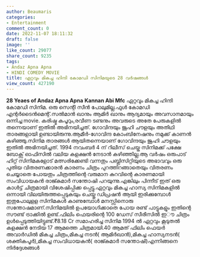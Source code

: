 ```yaml
---
author: Beaumaris
categories:
- Entertainment
comment_count: 0
date: 2022-11-07 18:11:32
draft: false
image: ''
like_count: 29077
share_count: 9235
tags:
- Andaz Apna Apna
- HINDI COMEDY MOVIE
title: ഏറ്റവും മികച്ച ഹിന്ദി കോമഡി സിനിമയുടെ 28 വർഷങ്ങൾ
view_count: 427190
---
```


**28 Yeaes of Andaz Apna Apna** **Kannan Abi Mfc** ഏറ്റവും മികച്ച ഹിന്ദി കോമഡി സിനിമ. ഒരു സെന്റി സീൻ പോലുമില്ല.ഫുൾ കോമഡി എന്റർടൈൻമെന്റ്.സൽമാൻ ഖാനും ആമിർ ഖാനും ആദ്യമായും അവസാനമായും ഒന്നിച്ച movie. കരിഷ്മ കപൂറും,രവീണ ടണ്ടനും അവരുടെ അതേ പേരുകളിൽ തന്നെയാണ് ഇതിൽ അഭിനയിച്ചത്. ഗോവിന്ദയും ജൂഹി ചൗളയും അതിഥി താരങ്ങളായി ഉണ്ടായിരുന്നു.ആമീർ-ഗോവിന്ദ കോംബിനേഷനും നമുക്ക് കാണൻ കഴിഞ്ഞു.സിനിമ താരങ്ങൾ ആയിതന്നെയാണ് ഗോവിന്ദയും ജൂഹി ചൗളയും ഇതിൽ അഭിനയിച്ചത്. 1994 നവംബർ 4 ന് റിലീസ് ചെയ്ത സിനിമക്ക് പക്ഷേ ബോക്സ് ഓഫിസിൽ വലിയ കളക്ഷൻ നേടാൻ കഴിഞ്ഞില്ല.ആ വർഷം ഒരുപാട് ഹിറ്റ് സിനിമകളോട് മത്സരിക്കേണ്ടി വന്നതും പബ്ലിസിറ്റിയുടെ അഭാവവും ഒരു പുതിയ വിതരണക്കാരൻ കാരണം ചിത്രം പുറത്തിറങ്ങാതെയും വിതരണം ചെയ്യാതെ പോയതും ചിത്രത്തിന്റെ വരുമാന കുറവിന്റെ കാരണമായി സംവിധായകൻ രാജ്കുമാർ സന്തോഷി പറയുന്നു.എങ്കിലും പിന്നീട് ഇത് ഒരു കാൾട്ട് ചിത്രമായി വിശേഷിപ്പിക്ക പ്പെട്ടു.ഏറ്റവും മികച്ച ഹാസ്യ സിനിമകളിൽ ഒന്നായി വിലയിരുത്തപ്പെടുകയും ചെയ്തു ഡിപ്രഷൻ ആയി ഇരിക്കുമ്പോൾ ഇതുപോലുളള സിനിമകൾ കാണുമ്പോൾ മനസ്സിനൊരു സന്തോഷമാണ്.സിനിമയിൽ ഉപയോഗിക്കാതെ പോയ രണ്ട് പാട്ടുകളും ഇതിന്റെ സൗണ്ട് ട്രാക്കിൽ ഉണ്ട്.ഫിലിം ഫെയരിന്റെ 100 ഡേസ് സീരീസിൽ ഇൗ ചിത്രം ഉൾപ്പെടുത്തിയിട്ടുണ്ട്.₹8.18 Cr സമാഹരിച്ച സിനിമ 1994 ൽ ഏറ്റവും കൂടുതൽ കളക്ഷൻ നേടിയ 17 ആമത്തെ ചിത്രമായി.40 ആമത് ഫിലിം ഫെയർ അവാർഡിൽ മികച്ച ചിത്രം,മികച്ച നടൻ( ആമിർഖാൻ),മികച്ച ഹാസ്യനടൻ( ശക്തികപൂർ),മികച്ച സംവിധായകൻ( രാജ്കുമാർ സന്തോഷി)എന്നിങ്ങനെ നിർദ്ദേശങ്ങൾ